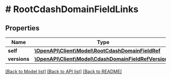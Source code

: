 # # RootCdashDomainFieldLinks

## Properties

Name | Type | Description | Notes
------------ | ------------- | ------------- | -------------
**self** | [**\OpenAPI\Client\Model\RootCdashDomainFieldRef**](RootCdashDomainFieldRef.md) |  | [optional]
**versions** | [**\OpenAPI\Client\Model\CdashDomainFieldRefVersion[]**](CdashDomainFieldRefVersion.md) |  | [optional]

[[Back to Model list]](../../README.md#models) [[Back to API list]](../../README.md#endpoints) [[Back to README]](../../README.md)
